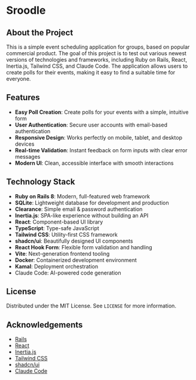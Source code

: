 # Sroodle

## About the Project

This is a simple event scheduling application for groups, based on popular
commercial product. The goal of this project is to test out various newest
versions of technologies and frameworks, including Ruby on Rails, React,
Inertia.js, Tailwind CSS, and Claude Code. The application allows users to
create polls for their events, making it easy to find a suitable time for
everyone.

## Features

- **Easy Poll Creation**: Create polls for your events with a simple, intuitive form
- **User Authentication**: Secure user accounts with email-based authentication
- **Responsive Design**: Works perfectly on mobile, tablet, and desktop devices
- **Real-time Validation**: Instant feedback on form inputs with clear error messages
- **Modern UI**: Clean, accessible interface with smooth interactions

## Technology Stack

- **Ruby on Rails 8**: Modern, full-featured web framework
- **SQLite**: Lightweight database for development and production
- **Clearance**: Simple email & password authentication
- **Inertia.js**: SPA-like experience without building an API
- **React**: Component-based UI library
- **TypeScript**: Type-safe JavaScript
- **Tailwind CSS**: Utility-first CSS framework
- **shadcn/ui**: Beautifully designed UI components
- **React Hook Form**: Flexible form validation and handling
- **Vite**: Next-generation frontend tooling
- **Docker**: Containerized development environment
- **Kamal**: Deployment orchestration
- Claude Code: AI-powered code generation

## License

Distributed under the MIT License. See `LICENSE` for more information.

## Acknowledgements

- [Rails](https://rubyonrails.org/)
- [React](https://reactjs.org/)
- [Inertia.js](https://inertiajs.com/)
- [Tailwind CSS](https://tailwindcss.com/)
- [shadcn/ui](https://ui.shadcn.com/)
- [Claude Code](https://claude.ai/)
